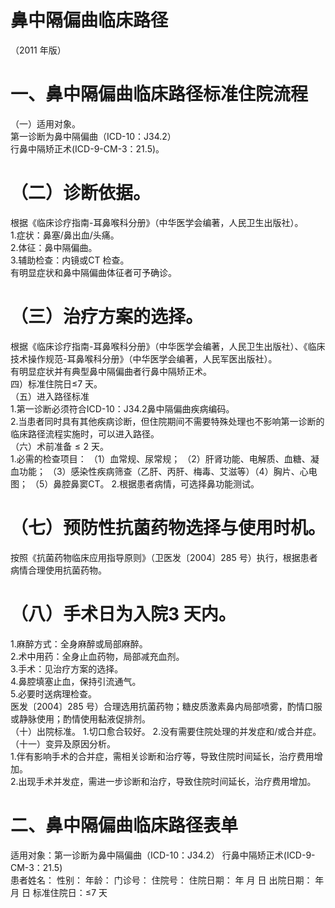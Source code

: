 # 鼻中隔偏曲临床路径  
（2011 年版）  
#     一、鼻中隔偏曲临床路径标准住院流程  
（一）适用对象。  
第一诊断为鼻中隔偏曲（ICD-10：J34.2）  
行鼻中隔矫正术(ICD-9-CM-3：21.5)。  
# （二）诊断依据。  
根据《临床诊疗指南-耳鼻喉科分册》（中华医学会编著，人民卫生出版社）。  
1.症状：鼻塞/鼻出血/头痛。  
2.体征：鼻中隔偏曲。  
3.辅助检查：内镜或CT 检查。  
有明显症状和鼻中隔偏曲体征者可予确诊。  
# （三）治疗方案的选择。  
根据《临床诊疗指南-耳鼻喉科分册》（中华医学会编著，人民卫生出版社）、《临床技术操作规范-耳鼻喉科分册》（中华医学会编著，人民军医出版社）。  
有明显症状并有典型鼻中隔偏曲者行鼻中隔矫正术。  
四）标准住院日≤7 天。  
（五）进入路径标准  
1.第一诊断必须符合ICD-10：J34.2鼻中隔偏曲疾病编码。  
2.当患者同时具有其他疾病诊断，但住院期间不需要特殊处理也不影响第一诊断的临床路径流程实施时，可以进入路径。  
（六）术前准备${\leqslant}2$ 天。  
1.必需的检查项目： （1）血常规、尿常规； （2）肝肾功能、电解质、血糖、凝血功能； （3）感染性疾病筛查（乙肝、丙肝、梅毒、艾滋等）（4）胸片、心电图； （5）鼻腔鼻窦CT。 2.根据患者病情，可选择鼻功能测试。  
# （七）预防性抗菌药物选择与使用时机。  
按照《抗菌药物临床应用指导原则》（卫医发〔2004〕285 号）执行，根据患者病情合理使用抗菌药物。  
# （八）手术日为入院3 天内。  
1.麻醉方式：全身麻醉或局部麻醉。  
2.术中用药：全身止血药物，局部减充血剂。  
3.手术：见治疗方案的选择。  
4.鼻腔填塞止血，保持引流通气。  
5.必要时送病理检查。  
医发〔2004〕285 号）合理选用抗菌药物；糖皮质激素鼻内局部喷雾，酌情口服或静脉使用；酌情使用黏液促排剂。  
（十）出院标准。 1.切口愈合较好。  2.没有需要住院处理的并发症和/或合并症。 （十一）变异及原因分析。  
1.伴有影响手术的合并症，需相关诊断和治疗等，导致住院时间延长，治疗费用增加。  
2.出现手术并发症，需进一步诊断和治疗，导致住院时间延长，治疗费用增加。  
# 二、鼻中隔偏曲临床路径表单  
适用对象：第一诊断为鼻中隔偏曲（ICD-10：J34.2） 行鼻中隔矫正术(ICD-9-CM-3：21.5)  
患者姓名：          性别：     年龄：      门诊号：        住院号：           住院日期：     年   月   日   出院日期：       年   月    日  标准住院日：≤7 天  

